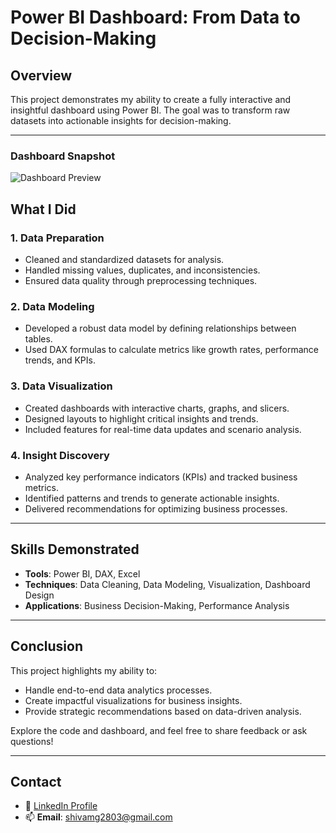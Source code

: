 # **Power BI Dashboard: From Data to Decision-Making**  

## **Overview**  
This project demonstrates my ability to create a fully interactive and insightful dashboard using Power BI. The goal was to transform raw datasets into actionable insights for decision-making.  

---

### **Dashboard Snapshot**  
![Dashboard Preview]((https://github.com/ShivamGuptaaaa/Medic_solution_Healthcare_powerBi_project/blob/main/PowerBi%20Dashboard.pdf))

## **What I Did**  

### **1. Data Preparation**  
- Cleaned and standardized datasets for analysis.  
- Handled missing values, duplicates, and inconsistencies.  
- Ensured data quality through preprocessing techniques.  

### **2. Data Modeling**  
- Developed a robust data model by defining relationships between tables.  
- Used DAX formulas to calculate metrics like growth rates, performance trends, and KPIs.  

### **3. Data Visualization**  
- Created dashboards with interactive charts, graphs, and slicers.  
- Designed layouts to highlight critical insights and trends.  
- Included features for real-time data updates and scenario analysis.  

### **4. Insight Discovery**  
- Analyzed key performance indicators (KPIs) and tracked business metrics.  
- Identified patterns and trends to generate actionable insights.  
- Delivered recommendations for optimizing business processes.  

---

## **Skills Demonstrated**  
- **Tools**: Power BI, DAX, Excel  
- **Techniques**: Data Cleaning, Data Modeling, Visualization, Dashboard Design  
- **Applications**: Business Decision-Making, Performance Analysis  
  

---

## **Conclusion**  
This project highlights my ability to:  
- Handle end-to-end data analytics processes.  
- Create impactful visualizations for business insights.  
- Provide strategic recommendations based on data-driven analysis.  

Explore the code and dashboard, and feel free to share feedback or ask questions!  

---

## **Contact**  
- 🔗 [LinkedIn Profile](https://linkedin.com/in/shivamguptaaaa)  
- 📫 **Email**: shivamg2803@gmail.com  
